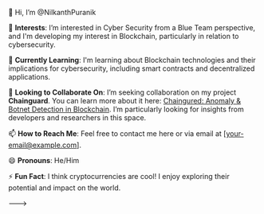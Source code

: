👋 Hi, I’m @NilkanthPuranik

👀 **Interests**: I’m interested in Cyber Security from a Blue Team perspective, and I'm developing my interest in Blockchain, particularly in relation to cybersecurity.

🌱 **Currently Learning**: I'm learning about Blockchain technologies and their implications for cybersecurity, including smart contracts and decentralized applications.

💞️ **Looking to Collaborate On**: I’m seeking collaboration on my project **Chainguard**. You can learn more about it here: [Chaingured: Anomaly & Botnet Detection in Blockchain](https://nilkanthdestiny.blogspot.com/2024/10/chainguard-anomaly-botnet-detection-in.html). I’m particularly looking for insights from developers and researchers in this space.

📫 **How to Reach Me**: Feel free to contact me here or via email at [your-email@example.com].

😄 **Pronouns**: He/Him

⚡ **Fun Fact**: I think cryptocurrencies are cool! I enjoy exploring their potential and impact on the world.

--->

